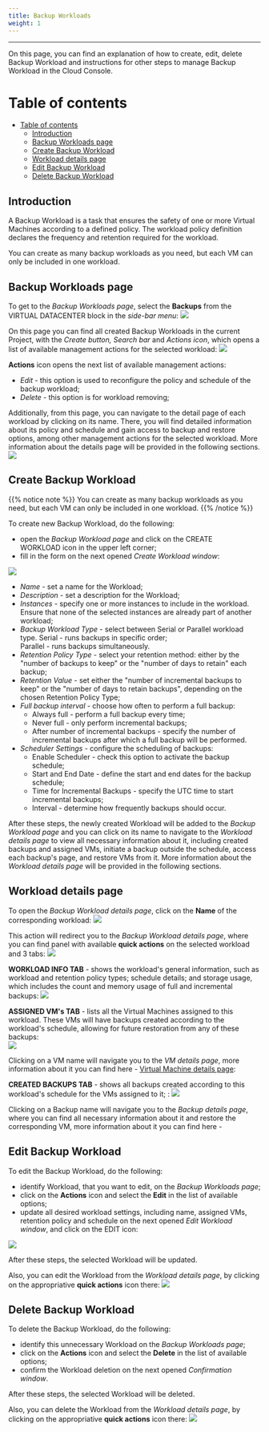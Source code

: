 ```yaml
---
title: Backup Workloads
weight: 1
---
```

___
On this page, you can find an explanation of how to create, edit, delete Backup Workload and instructions for other steps to manage Backup Workload in the Cloud Console.

# Table of contents
- [Table of contents](#table-of-contents)
  - [Introduction](#introduction)
  - [Backup Workloads page](#backup-workloads-page)
  - [Create Backup Workload](#create-backup-workload)
  - [Workload details page](#workload-details-page)
  - [Edit Backup Workload](#edit-backup-workload)
  - [Delete Backup Workload](#delete-backup-workload)

## Introduction
A Backup Workload is a task that ensures the safety of one or more Virtual Machines according to a defined policy. 
The workload policy definition declares the frequency and retention required for the workload. 

You can create as many backup workloads as you need, but each VM can only be included in one workload.

## Backup Workloads page
To get to the *Backup Workloads page*, select the **Backups** from the VIRTUAL DATACENTER block in the *side-bar menu*:
![](../../../assets/images/backups/1.png?width=15pc&classes=border,shadow) 

On this page you can find all created Backup Workloads in the current Project, with the *Create button, Search bar* and *Actions icon*, which opens a list of available management actions for the selected workload:
![](../../../assets/images/backups/2.png?classes=border,shadow)

**Actions** icon opens the next list of available management actions:  
- *Edit* - this option is used to reconfigure the policy and schedule of the backup workload;      
- *Delete* - this option is for workload removing;  

Additionally, from this page, you can navigate to the detail page of each workload by clicking on its name. There, you will find detailed information about its policy and schedule and gain access to backup and restore options, among other management actions for the selected workload. More information about the details page will be provided in the following sections.   
![](../../../assets/images/backups/4.png?classes=border,shadow)

## Create Backup Workload

{{% notice note %}}
You can create as many backup workloads as you need, but each VM can only be included in one workload.
{{% /notice %}}

To create new Backup Workload, do the following:
- open the *Backup Workload page* and click on the CREATE WORKLOAD icon in the upper left corner;
- fill in the form on the next opened *Create Workload window*:

![](../../../assets/images/backups/3.png?width=35pc&classes=border,shadow)
  - *Name* - set a name for the Workload; 
  - *Description* - set a description for the Workload;  
  - *Instances* - specify one or more instances to include in the workload. Ensure that none of the selected instances are already part of another workload;   
  - *Backup Workload Type* - select between Serial or Parallel workload type.
    Serial - runs backups in specific order;  
    Parallel - runs backups simultaneously.  
  - *Retention Policy Type* - select your retention method: either by the "number of backups to keep" or the "number of days to retain" each backup;  
  - *Retention Value* - set either the "number of incremental backups to keep" or the "number of days to retain backups", depending on the chosen Retention Policy Type;  
  - *Full backup interval* - choose how often to perform a full backup:
    - Always full - perform a full backup every time;  
    - Never full - only perform incremental backups;  
    - After number of incremental backups - specify the number of incremental backups after which a full backup will be performed.
  - *Scheduler Settings* - configure the scheduling of backups:
    - Enable Scheduler - check this option to activate the backup schedule;   
    - Start and End Date - define the start and end dates for the backup schedule;  
    - Time for Incremental Backups - specify the UTC time to start incremental backups;  
    - Interval - determine how frequently backups should occur.

After these steps, the newly created Workload will be added to the *Backup Workload page* and you can click on its name to navigate to the *Workload details page* to view all necessary information about it, including created backups and assigned VMs, initiate a backup outside the schedule, access each backup's page, and restore VMs from it. More information about the *Workload details page* will be provided in the following sections.   

## Workload details page
To open the *Backup Workload details page*, click on the **Name** of the corresponding workload:
![](../../../assets/images/backups/5.png?classes=border,shadow)

This action will redirect you to the *Backup Workload details page*, where you can find panel with available **quick actions** on the selected workload and 3 tabs:
![](../../../assets/images/backups/6.png?width=40pc&classes=border,shadow)

**WORKLOAD INFO TAB** - shows the workload's general information, such as workload and retention policy types; schedule details; and storage usage, which includes the count and memory usage of full and incremental backups:
![](../../../assets/images/backups/7.png?classes=border,shadow)
  
**ASSIGNED VM's TAB** - lists all the Virtual Machines assigned to this workload. These VMs will have backups created according to the workload's schedule, allowing for future restoration from any of these backups:  
![](../../../assets/images/backups/8.png?classes=border,shadow)

Clicking on a VM name will navigate you to the *VM details page*, more information about it you can find here - [Virtual Machine details page](https://docs.ventuscloud.eu/products/compute/virtual-machines/#virtual-machine-details-page/):
  
**CREATED BACKUPS TAB** - shows all backups created according to this workload's schedule for the VMs assigned to it;  :
![](../../../assets/images/backups/9.png?classes=border,shadow)

Clicking on a Backup name will navigate you to the *Backup details page*, where you can find all necessary information about it and restore the corresponding VM, more information about it you can find here - 

## Edit Backup Workload
To edit the Backup Workload, do the following:
- identify Workload, that you want to edit, on the *Backup Workloads page*;
- click on the **Actions** icon and select the **Edit** in the list of available options;
- update all desired workload settings, including name, assigned VMs, retention policy and schedule on the next opened *Edit Workload window*, and click on the EDIT icon: 
  
![](../../../assets/images/backups/10.png?width=35pc&classes=border,shadow)

After these steps, the selected Workload will be updated.  

Also, you can edit the Workload from the *Workload details page*, by clicking on the appropriative **quick actions** icon there:
![](../../../assets/images/backups/11.png?width=40pc&classes=border,shadow)

## Delete Backup Workload
To delete the Backup Workload, do the following:
- identify this unnecessary Workload on the *Backup Workloads page*;
- click on the **Actions** icon and select the **Delete** in the list of available options;
- confirm the Workload deletion on the next opened *Confirmation window*.

After these steps, the selected Workload will be deleted.  

Also, you can delete the Workload from the *Workload details page*, by clicking on the appropriative **quick actions** icon there:
![](../../../assets/images/backups/12.png?width=40pc&classes=border,shadow)
